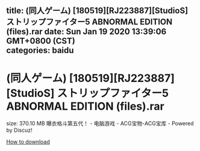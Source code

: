 
title: (同人ゲーム) [180519][RJ223887][StudioS] ストリップファイター5 ABNORMAL EDITION (files).rar
date: Sun Jan 19 2020 13:39:06 GMT+0800 (CST)    
categories: baidu
---

# (同人ゲーム) [180519][RJ223887][StudioS] ストリップファイター5 ABNORMAL EDITION (files).rar
size: 370.10 MB
 曝衣格斗第五代！ - 电脑游戏 - ACG宝物-ACG宝库 - Powered by Discuz!
 

[How to download](https://bpcam.bemobtrk.com/go/2ceec3aa-1ca2-46d6-b9ff-aaa5c184517c?jno=385)